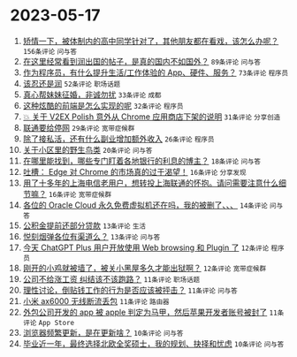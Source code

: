 # 2023-05-17

1. [矫情一下，被体制内的高中同学针对了，其他朋友都在看戏，该怎么办呢？](https://www.v2ex.com/t/940625) `156条评论` `问与答`
1. [在这里经常看到润出国的帖子，是真的国内不如国外？](https://www.v2ex.com/t/940578) `89条评论` `问与答`
1. [作为程序员，有什么提升生活/工作体验的 App、硬件、服务？](https://www.v2ex.com/t/940584) `73条评论` `程序员`
1. [该忍还是润](https://www.v2ex.com/t/940576) `52条评论` `职场话题`
1. [真心帮妹妹征婚，非诚勿扰](https://www.v2ex.com/t/940614) `33条评论` `成都`
1. [这种炫酷的前端是怎么实现的呢](https://www.v2ex.com/t/940640) `32条评论` `程序员`
1. [💥 关于 V2EX Polish 意外从 Chrome 应用商店下架的说明](https://www.v2ex.com/t/940580) `31条评论` `分享创造`
1. [联通要给停网](https://www.v2ex.com/t/940596) `29条评论` `宽带症候群`
1. [除了接私活，还有什么副业增加额外收入](https://www.v2ex.com/t/940645) `26条评论` `程序员`
1. [关于小区里的野生鸟类](https://www.v2ex.com/t/940594) `20条评论` `问与答`
1. [在哪里能找到，哪些专门盯着各地银行的利息的博主？](https://www.v2ex.com/t/940606) `18条评论` `问与答`
1. [吐槽： Edge 对 Chrome 的市场真的过于渴望！](https://www.v2ex.com/t/940612) `16条评论` `分享发现`
1. [用了十多年的上海电信老用户，想转投上海联通的怀抱。请问需要注意什么细节嘛？](https://www.v2ex.com/t/940609) `16条评论` `宽带症候群`
1. [各位的 Oracle Cloud 永久免费虚拟机还在吗，我的被删了、、、](https://www.v2ex.com/t/940626) `14条评论` `问与答`
1. [公积金提前还部分贷款](https://www.v2ex.com/t/940603) `13条评论` `生活`
1. [悦刻烟弹各位有渠道么？](https://www.v2ex.com/t/940574) `13条评论` `问与答`
1. [今天 ChatGPT Plus 用户开放使用 Web browsing 和 Plugin 了](https://www.v2ex.com/t/940618) `12条评论` `程序员`
1. [刚开的小鸡就被墙了，被关小黑屋多久才能出狱啊？](https://www.v2ex.com/t/940595) `12条评论` `宽带症候群`
1. [公司不给涨工资 纠结该不该跑路？](https://www.v2ex.com/t/940638) `11条评论` `职场话题`
1. [理性讨论，倒贴钱工作的行为是否应该被抨击？](https://www.v2ex.com/t/940622) `11条评论` `问与答`
1. [小米 ax6000 无线断流丢包](https://www.v2ex.com/t/940579) `11条评论` `路由器`
1. [外包公司开发的 app 被 apple 判定为马甲，然后苹果开发者账号被封了](https://www.v2ex.com/t/940572) `11条评论` `App Store`
1. [浏览器频繁更新，是在更新啥？](https://www.v2ex.com/t/940650) `10条评论` `问与答`
1. [毕业近一年，最终选择北欧全奖硕士，我的规划、抉择和忧虑](https://www.v2ex.com/t/940599) `10条评论` `问与答`
